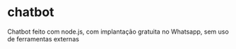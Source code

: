 # chatbot
Chatbot feito com node.js, com implantação gratuita no Whatsapp, sem uso de ferramentas externas
